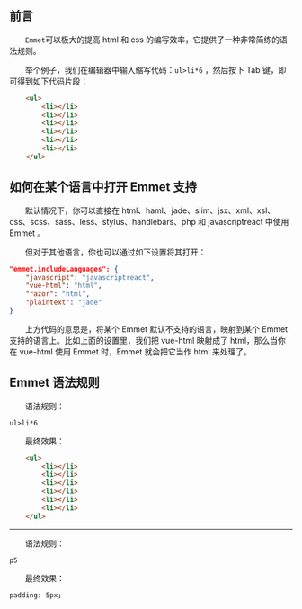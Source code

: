 ## 前言

　　`Emmet`可以极大的提高 html 和 css 的编写效率，它提供了一种非常简练的语法规则。

　　举个例子，我们在编辑器中输入缩写代码：`ul>li*6` ，然后按下 Tab 键，即可得到如下代码片段：

```html
    <ul>
        <li></li>
        <li></li>
        <li></li>
        <li></li>
        <li></li>
        <li></li>
    </ul>
```

## 如何在某个语言中打开 Emmet 支持

　　默认情况下，你可以直接在 html、haml、jade、slim、jsx、xml、xsl、css、scss、sass、less、stylus、handlebars、php 和 javascriptreact 中使用 Emmet 。

　　但对于其他语言，你也可以通过如下设置将其打开：

```json
"emmet.includeLanguages": {
    "javascript": "javascriptreact",
    "vue-html": "html",
    "razor": "html",
    "plaintext": "jade"
}

```

　　上方代码的意思是，将某个 Emmet 默认不支持的语言，映射到某个 Emmet 支持的语言上。比如上面的设置里，我们把 vue-html 映射成了 html，那么当你在 vue-html 使用 Emmet 时，Emmet 就会把它当作 html 来处理了。

## Emmet 语法规则

　　语法规则：

```
ul>li*6
```

　　最终效果：

```html
    <ul>
        <li></li>
        <li></li>
        <li></li>
        <li></li>
        <li></li>
        <li></li>
    </ul>
```

---

　　语法规则：

```
p5

```

　　最终效果：

```
padding: 5px;
```
